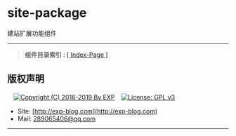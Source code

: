 # site-package
建站扩展功能组件

------

> <b>组件目录索引&nbsp;:&nbsp;</b>[[ Index-Page ]](https://lyy289065406.github.io/site-package/)



## 版权声明

　[![Copyright (C) 2016-2019 By EXP](https://img.shields.io/badge/Copyright%20(C)-2016~2019%20By%20EXP-blue.svg)](http://exp-blog.com)　[![License: GPL v3](https://img.shields.io/badge/License-GPL%20v3-blue.svg)](https://www.gnu.org/licenses/gpl-3.0)

- Site: [http://exp-blog.com](http://exp-blog.com) 
- Mail: <a href="mailto:289065406@qq.com?subject=[EXP's Github]%20Your%20Question%20（请写下您的疑问）&amp;body=What%20can%20I%20help%20you?%20（需要我提供什么帮助吗？）">289065406@qq.com</a>


------
